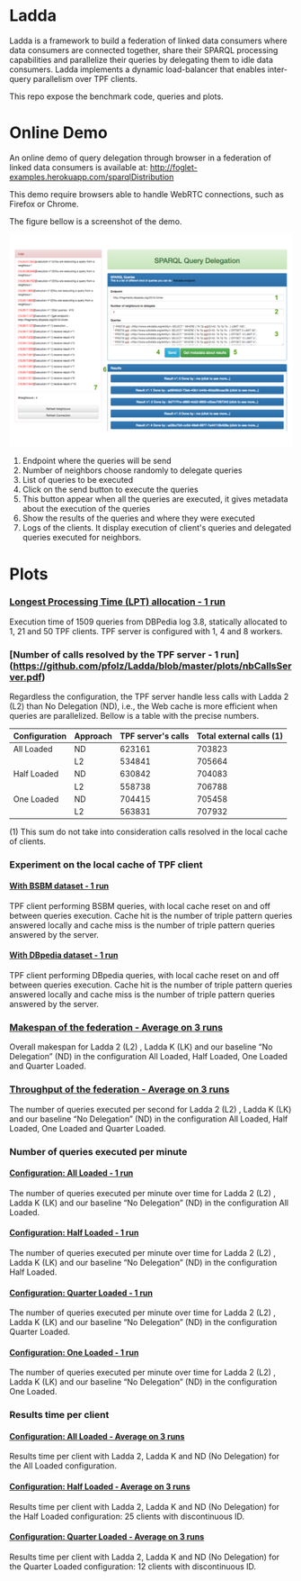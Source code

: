 # Ladda

Ladda is a framework to build a federation of linked data consumers
where data consumers are connected together, share their SPARQL processing capabilities
and parallelize their queries by delegating them to idle data consumers. 
Ladda implements a dynamic load-balancer that enables inter-query parallelism over TPF clients.

This repo expose the benchmark code, queries and plots.

# Online Demo

An online demo of query delegation through browser in a federation of linked data consumers is available at:
http://foglet-examples.herokuapp.com/sparqlDistribution 

This demo require browsers able to handle WebRTC connections, such as Firefox or Chrome.

The figure bellow is a screenshot of the demo.

![Alt text](/plots/fogletNDP_screen_legend.png?raw=true)

1. Endpoint where the queries will be send
2. Number of neighbors choose randomly to delegate queries
3. List of queries to be executed
4. Click on the send button to execute the queries
5. This button appear when all the queries are executed, it gives metadata about the execution of the queries
6. Show the results of the queries and where they were executed
7. Logs of the clients. It display execution of client's queries and delegated queries executed for neighbors.

# Plots

### [Longest Processing Time (LPT) allocation - 1 run](https://github.com/pfolz/Ladda/blob/master/plots/staticAllocation_1run.pdf)

  Execution time of 1509 queries from DBPedia log 3.8, statically allocated to 1,
  21 and 50 TPF clients. TPF server is configured with 1, 4 and 8 workers.
  
### [Number of calls resolved by the TPF server - 1 run] (https://github.com/pfolz/Ladda/blob/master/plots/nbCallsServer.pdf)

  Regardless the configuration, the TPF server handle less calls with Ladda 2 (L2) than No Delegation (ND), i.e., the Web 
  cache is more efficient when queries are parallelized. Bellow is a table with the precise numbers.
  
  Configuration | Approach | TPF server's calls | Total external calls (1)
  --------------|----------|--------------------|----------------------
  All Loaded | ND | 623161 | 703823
             | L2 | 534841 | 705664
  Half Loaded | ND | 630842 | 704083
              | L2 | 558738 | 706788
  One Loaded | ND | 704415 | 705458
             | L2 | 563831 | 707932
             
 (1) This sum do not take into consideration calls resolved in the local cache of clients.

### Experiment on the local cache of TPF client

#### [With BSBM dataset - 1 run](https://github.com/pfolz/Ladda/blob/master/plots/localCaceXp_BSBM10M_Warmup_1run.pdf)

  TPF client performing BSBM queries, with local cache reset on and off between
  queries execution. Cache hit is the number of triple pattern queries answered locally and
  cache miss is the number of triple pattern queries answered by the server.
  
#### [With DBpedia dataset - 1 run](https://github.com/pfolz/Ladda/blob/master/plots/localCacheXp_DBpedia_Warmup_1run.pdf)

  TPF client performing DBpedia queries, with local cache reset on and off between
  queries execution. Cache hit is the number of triple pattern queries answered locally and
  cache miss is the number of triple pattern queries answered by the server.
  
### [Makespan of the federation - Average on 3 runs](https://github.com/pfolz/Ladda/blob/master/plots/makespan_Avg_3runs.pdf)
  Overall makespan for Ladda 2 (L2) , Ladda K (LK) and our baseline “No
  Delegation” (ND) in the configuration All Loaded, Half Loaded, One Loaded and
  Quarter Loaded.
  
### [Throughput of the federation - Average on 3 runs](https://github.com/pfolz/Ladda/blob/master/plots/throughput_Avg_3runs.pdf)

  The number of queries executed per second for Ladda 2 (L2) , Ladda K (LK) and
  our baseline “No Delegation” (ND) in the configuration All Loaded, Half Loaded, One
  Loaded and Quarter Loaded.

### Number of queries executed per minute

#### [Configuration: All Loaded - 1 run](https://github.com/pfolz/Ladda/blob/master/plots/nbExecQueries_AllLoaded_1run.pdf)

  The number of queries executed per minute over time for Ladda 2 (L2) , Ladda K
  (LK) and our baseline “No Delegation” (ND) in the configuration All Loaded.
  
#### [Configuration: Half Loaded - 1 run](https://github.com/pfolz/Ladda/blob/master/plots/nbExecQueries_HalfLoaded_1run.pdf)

  The number of queries executed per minute over time for Ladda 2 (L2) , Ladda K
  (LK) and our baseline “No Delegation” (ND) in the configuration Half Loaded.
  
#### [Configuration: Quarter Loaded - 1 run](https://github.com/pfolz/Ladda/blob/master/plots/nbExecQueries_QuarterLoaded_1run.pdf)

  The number of queries executed per minute over time for Ladda 2 (L2) , Ladda K
  (LK) and our baseline “No Delegation” (ND) in the configuration Quarter Loaded.
  
#### [Configuration: One Loaded - 1 run](https://github.com/pfolz/Ladda/blob/master/plots/nbExecQueries_OneLoaded_1run.pdf)
  The number of queries executed per minute over time for Ladda 2 (L2) , Ladda K
  (LK) and our baseline “No Delegation” (ND) in the configuration One Loaded.
  
### Results time per client
  
#### [Configuration: All Loaded - Average on 3 runs](https://github.com/pfolz/Ladda/blob/master/plots/resultsTimePerClient_AllLoaded_Avg_3runs.pdf)

  Results time per client with Ladda 2, Ladda K and ND (No Delegation) for the
  All Loaded configuration.
  
#### [Configuration: Half Loaded - Average on 3 runs](https://github.com/pfolz/Ladda/blob/master/plots/resultsTimePerClient_HalfLoaded_Avg_3runs.pdf)

  Results time per client with Ladda 2, Ladda K and ND (No Delegation) for the
  Half Loaded configuration: 25 clients with discontinuous ID.
  
#### [Configuration: Quarter Loaded - Average on 3 runs](https://github.com/pfolz/Ladda/blob/master/plots/resultsTimePerClient_QuaterLoaded_Avg_3runs.pdf)

  Results time per client with Ladda 2, Ladda K and ND (No Delegation) for the
  Quarter Loaded configuration: 12 clients with discontinuous ID.
  
